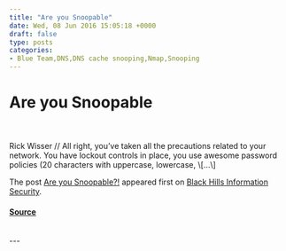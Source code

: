 ```yaml
---
title: "Are you Snoopable"
date: Wed, 08 Jun 2016 15:05:18 +0000
draft: false
type: posts
categories: 
- Blue Team,DNS,DNS cache snooping,Nmap,Snooping
---
```

# Are you Snoopable

<br/>

<br/>
Rick Wisser // All right, you’ve taken all the precautions related to your network. You have lockout controls in place, you use awesome password policies (20 characters with uppercase, lowercase, \[…\]

The post [Are you Snoopable?!](https://www.blackhillsinfosec.com/are-you-snoopable/) appeared first on [Black Hills Information Security](https://www.blackhillsinfosec.com).

#### [Source](https://www.blackhillsinfosec.com/are-you-snoopable/)

<br/>
---
